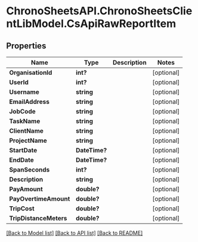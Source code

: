 # ChronoSheetsAPI.ChronoSheetsClientLibModel.CsApiRawReportItem
## Properties

Name | Type | Description | Notes
------------ | ------------- | ------------- | -------------
**OrganisationId** | **int?** |  | [optional] 
**UserId** | **int?** |  | [optional] 
**Username** | **string** |  | [optional] 
**EmailAddress** | **string** |  | [optional] 
**JobCode** | **string** |  | [optional] 
**TaskName** | **string** |  | [optional] 
**ClientName** | **string** |  | [optional] 
**ProjectName** | **string** |  | [optional] 
**StartDate** | **DateTime?** |  | [optional] 
**EndDate** | **DateTime?** |  | [optional] 
**SpanSeconds** | **int?** |  | [optional] 
**Description** | **string** |  | [optional] 
**PayAmount** | **double?** |  | [optional] 
**PayOvertimeAmount** | **double?** |  | [optional] 
**TripCost** | **double?** |  | [optional] 
**TripDistanceMeters** | **double?** |  | [optional] 

[[Back to Model list]](../README.md#documentation-for-models) [[Back to API list]](../README.md#documentation-for-api-endpoints) [[Back to README]](../README.md)


